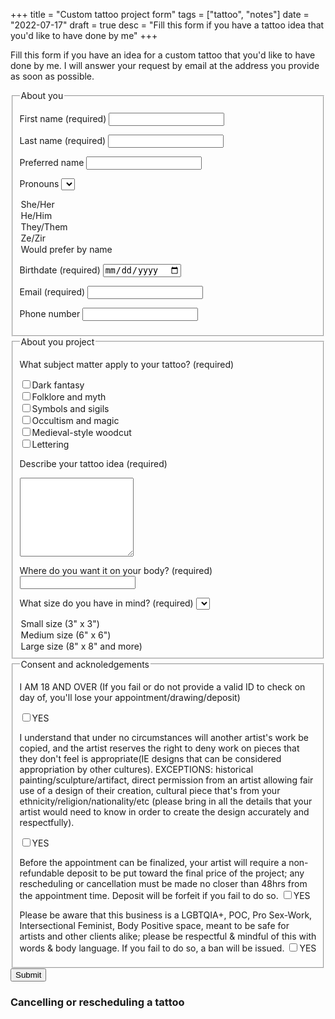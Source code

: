 +++
title = "Custom tattoo project form"
tags = ["tattoo", "notes"]
date = "2022-07-17"
draft = true
desc = "Fill this form if you have a tattoo idea that you'd like to have done by me"
+++

Fill this form if you have an idea for a custom tattoo that you'd like to have done by me. I will answer your request by email at the address you provide as soon as possible.

<form id="tattoo-project-form" method="get" action="https://faas-tor1-70ca848e.doserverless.co/api/v1/web/fn-bfec1f17-d24e-4695-9b98-b121ed1dc607/default/custom-tattoo-form">

<fieldset>

<legend>About you</legend>

<label for="first-name">First name (required)</label>
<input id="first-name" type="text" required/>

<label for="last-name">Last name (required)</label>
<input id="last-name" type="text" required/>

<label for="preferred-name">Preferred name</label>
<input id="preferred-name" type="text"/>

<label for="pronouns">Pronouns</label>
<select id="pronouns">
  <option value="she/her">She/Her</option>
  <option value="he/him">He/Him</option>
  <option value="they/them">They/Them</option>
  <option value="ze/zir">Ze/Zir</option>
  <option value="Would prefer by name">Would prefer by name</option>
</select>

<label for="birthdate">Birthdate (required)</label>
<input id="birthdate" type="date" required/>

<label for="email">Email (required)</label>
<input id="email" type="email" required/>

<label for="phone">Phone number</label>
<input id="phone" type="tel"/>

</fieldset>

<fieldset>

<legend>About you project</legend>

<p>What subject matter apply to your tattoo? (required)</p>
<input id="dark-fantasy" type="checkbox" value="dark-fantasy"/><label for="dark-fantasy" class="checkbox">Dark fantasy</label><br/>
<input id="folklore" type="checkbox" value="folklore"/><label for="folklore" class="checkbox">Folklore and myth</label><br/>
<input id="symbols" type="checkbox" value="symbols"/><label for="symbols" class="checkbox">Symbols and sigils</label><br/>
<input id="occultism" type="checkbox" value="occultism"/><label for="occultism" class="checkbox">Occultism and magic</label><br/>
<input id="woodcut" type="checkbox" value="woodcut"/><label for="woodcut" class="checkbox">Medieval-style woodcut</label><br/>
<input id="lettering" type="checkbox" value="lettering"/><label for="lettering" class="checkbox">Lettering</label>

<label for="description">Describe your tattoo idea (required)</label>
<textarea id="description" rows="8" required></textarea>

<label for="location">Where do you want it on your body? (required)</label>
<input id="location" type="text" required/>

<label for="size">What size do you have in mind? (required)</label>
<select id="size" required>
  <option value="small-size">Small size (3" x 3")</option>
  <option value="medium-size">Medium size (6" x 6")</option>
  <option value="large-size">Large size (8" x 8" and more)</option>
</select>

</fieldset>

<fieldset>

<legend>Consent and acknoledgements</legend>

<p>I AM 18 AND OVER (If you fail or do not provide a valid ID to check on day of, you'll lose your appointment/drawing/deposit)
</p>
<input id="over18" type="checkbox" required/><label for="over18" class="checkbox">YES</label>

<p>I understand that under no circumstances will another artist's work be copied, and the artist reserves the right to deny work on pieces that they don't feel is appropriate(IE designs that can be considered appropriation by other cultures). EXCEPTIONS: historical painting/sculpture/artifact, direct permission from an artist allowing fair use of a design of their creation, cultural piece that's from your ethnicity/religion/nationality/etc (please bring in all the details that your artist would need to know in order to create the design accurately and respectfully).</p>
<input type="checkbox" id="no-copy" required/><label for="no-copy" class="checkbox">YES</label>


<label>Before the appointment can be finalized, your artist will require a non-refundable deposit to be put toward the final price of the project; any rescheduling or cancellation must be made no closer than 48hrs from the appointment time. Deposit will be forfeit if you fail to do so.</label>
<input type="checkbox" id="deposit" required/><label for="deposit" class="checkbox">YES</label>

<label>Please be aware that this business is a LGBTQIA+, POC, Pro Sex-Work, Intersectional Feminist, Body Positive space, meant to be safe for artists and other clients alike; please be respectful & mindful of this with words & body language. If you fail to do so, a ban will be issued.
</label>
<input type="checkbox" id="no-bullshit" required/><label for="no-bullshit" class="checkbox">YES</label>

</fieldset>

<input type="submit" value="Submit">

</form>

### Cancelling or rescheduling a tattoo
